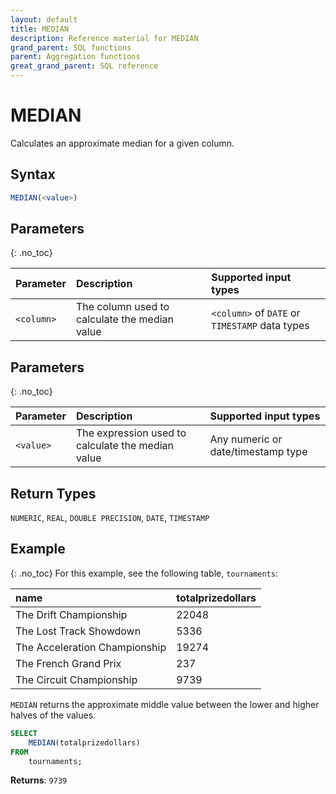 ```yaml
---
layout: default
title: MEDIAN
description: Reference material for MEDIAN
grand_parent: SQL functions
parent: Aggregation functions
great_grand_parent: SQL reference
---
```



# MEDIAN

Calculates an approximate median for a given column.

## Syntax
<!-- {: .no_toc} -->

```sql
MEDIAN(<value>)
```
## Parameters 
{: .no_toc}

| Parameter | Description                                       | Supported input types                        |
| :---------| :-------------------------------------------------| :--------------------------------------------|
| `<column>`   | The column used to calculate the median value | `<column>` of `DATE` or `TIMESTAMP` data types |

## Parameters
{: .no_toc}

| Parameter | Description                         |Supported input types |
| :--------- | :----------------------------------- | :---------------------|
| `<value>`   | The expression used to calculate the median value | Any numeric or date/timestamp type |


## Return Types
`NUMERIC`, `REAL`, `DOUBLE PRECISION`, `DATE`, `TIMESTAMP`

## Example
{: .no_toc}
For this example,  see the following table, `tournaments`:

| name                          | totalprizedollars |
| :-----------------------------| :-----------------| 
| The Drift Championship        | 22048             |
| The Lost Track Showdown       | 5336              |
| The Acceleration Championship | 19274             |
| The French Grand Prix         | 237               |
| The Circuit Championship      | 9739              |

`MEDIAN` returns the approximate middle value between the lower and higher halves of the values.

```sql
SELECT
	MEDIAN(totalprizedollars)
FROM
	tournaments;
```

**Returns**: `9739`
